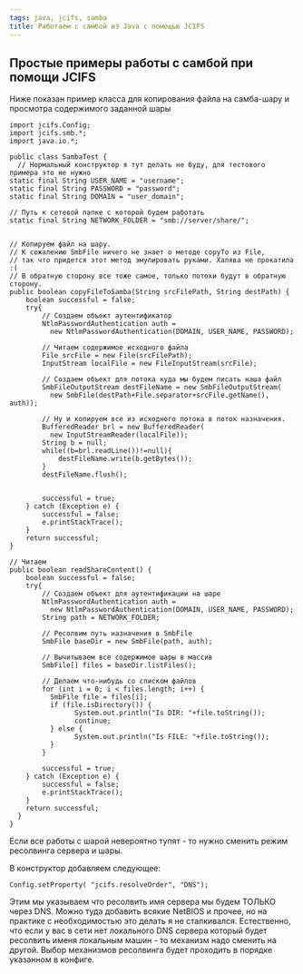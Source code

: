 ```yaml
---
tags: java, jcifs, samba
title: Работаем с самбой из Java с помощью JCIFS
---
```

## Простые примеры работы с самбой при помощи JCIFS

Ниже показан пример класса для копирования файла на самба-шару и просмотра содержимого заданной шары

    import jcifs.Config;
    import jcifs.smb.*;
    import java.io.*;

    public class SambaTest {
      // Нормальный конструктор я тут делать не буду, для тестового примера это не нужно
    static final String USER_NAME = "username";
    static final String PASSWORD = "password";
    static final String DOMAIN = "user_domain";

    // Путь к сетевой папке с которой будем работать
    static final String NETWORK_FOLDER = "smb://server/share/";


    // Копируем файл на шару.
    // К сожалению SmbFile ничего не знает о методе copyTo из File,
    // так что придется этот метод эмулировать руками. Халява не прокатила :(
    // В обратную сторону все тоже самое, только потоки будут в обратную сторону.
    public boolean copyFileToSamba(String srcFilePath, String destPath) {
        boolean successful = false;
        try{
            // Создаем объект аутентификатор
            NtlmPasswordAuthentication auth =
              new NtlmPasswordAuthentication(DOMAIN, USER_NAME, PASSWORD);

            // Читаем содержимое исходного файла
            File srcFile = new File(srcFilePath);
            InputStream localFile = new FileInputStream(srcFile);

            // Создаем объект для потока куда мы будем писать наша файл
            SmbFileOutputStream destFileName = new SmbFileOutputStream(
              new SmbFile(destPath+File.separator+srcFile.getName(), auth));

            // Ну и копируем все из исходного потока в поток назначения.
            BufferedReader brl = new BufferedReader(
              new InputStreamReader(localFile));
            String b = null;
            while((b=brl.readLine())!=null){
                destFileName.write(b.getBytes());
            }
            destFileName.flush();


            successful = true;
        } catch (Exception e) {
            successful = false;
            e.printStackTrace();
        }
        return successful;
    }

    // Читаем
    public boolean readShareContent() {
        boolean successful = false;
        try{
            // Создаем объект для аутентификации на шаре
            NtlmPasswordAuthentication auth =
              new NtlmPasswordAuthentication(DOMAIN, USER_NAME, PASSWORD);
            String path = NETWORK_FOLDER;

            // Ресолвим путь назначения в SmbFile
            SmbFile baseDir = new SmbFile(path, auth);

            // Вычитываем все содержимое шары в массив
            SmbFile[] files = baseDir.listFiles();

            // Делаем что-нибудь со списком файлов
            for (int i = 0; i < files.length; i++) {
              SmbFile file = files[i];
              if (file.isDirectory()) {
                    System.out.println("Is DIR: "+file.toString());
                    continue;
              } else {
                    System.out.println("Is FILE: "+file.toString());
              }
            }

            successful = true;
        } catch (Exception e) {
            successful = false;
            e.printStackTrace();
        }
        return successful;
      }
    }

Если все работы с шарой невероятно тупят - то нужно сменить режим ресолвинга сервера и шары.

В конструктор добавляем следующее:


    Config.setProperty( "jcifs.resolveOrder", "DNS");


Этим мы указываем что ресолвить имя сервера мы будем ТОЛЬКО через DNS. Можно туда добавить всякие NetBIOS и прочее, но на практике с необходимостью это делать я не сталкивался. Естественно, что если у вас в сети нет локального DNS сервера который будет ресолвить именя локальным машин - то механизм надо сменить на другой. Выбор механизмов ресолвинга будет проходить в порядке указанном в конфиге.
